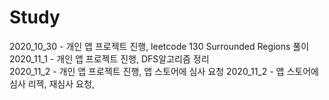 # Study

 2020_10_30 - 개인 앱 프로젝트 진행, leetcode 130 Surrounded Regions 풀이  
 2020_11_1 - 개인 앱 프로젝트 진행, DFS알고리즘 정리  
 2020_11_2 - 개인 앱 프로젝트 진행, 앱 스토어에 심사 요청
 2020_11_2 - 앱 스토어에 심사 리젝, 재심사 요청,
